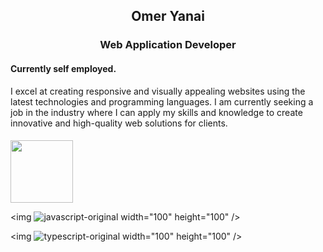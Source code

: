 ## <p align="center"><b>Omer Yanai</b></p>
### <p align="center"><b>Web Application Developer</b></p>
#### Currently self employed.
I excel at creating responsive and visually appealing websites using the latest technologies and programming languages. I am currently seeking a job in the industry where I can apply my skills and knowledge to create innovative and high-quality web solutions for clients.

####
####
<img src="https://user-images.githubusercontent.com/110463400/226392351-76e3695b-8034-4c96-97f5-5644a0819f42.svg" width="100" height="100" />

<img ![javascript-original](https://user-images.githubusercontent.com/110463400/226392523-ae2bfecc-465f-4689-be6e-d75b308919f6.svg) width="100" height="100" />

<img ![typescript-original](https://user-images.githubusercontent.com/110463400/226392547-53622af3-a1e1-417c-a78b-795a5771a3a1.svg) width="100" height="100" />

